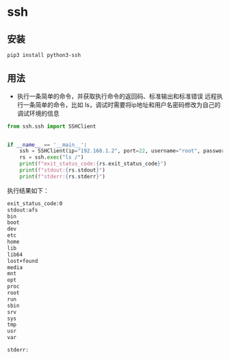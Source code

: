 # ssh
## 安装
```bash
pip3 install python3-ssh
```

## 用法
* 执行一条简单的命令，并获取执行命令的返回码、标准输出和标准错误
远程执行一条简单的命令，比如 ls，调试时需要将ip地址和用户名密码修改为自己的调试环境的信息
```python
from ssh.ssh import SSHClient


if __name__ == '__main__':
    ssh = SSHClient(ip="192.168.1.2", port=22, username="root", password="xxxx")
    rs = ssh.exec("ls /")
    print(f"exit_status_code:{rs.exit_status_code}")
    print(f"stdout:{rs.stdout}")
    print(f"stderr:{rs.stderr}")
```
执行结果如下：
```bash
exit_status_code:0
stdout:afs
bin
boot
dev
etc
home
lib
lib64
lost+found
media
mnt
opt
proc
root
run
sbin
srv
sys
tmp
usr
var

stderr:
```

